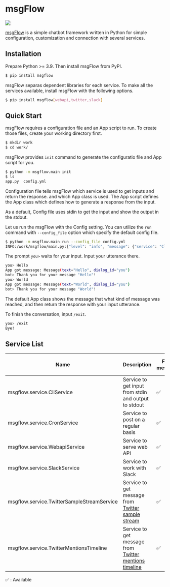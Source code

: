 # msgFlow

![](https://github.com/colorfulscoop/msgflow/workflows/unittest/badge.svg)

[msgFlow](https://github.com/colorfulscoop/msgflow) is a simple chatbot framework written in Python for simple configuration, customization and connection with several services.

## Installation

Prepare Python >= 3.9. Then install msgFlow from PyPI.

```sh
$ pip install msgflow
```

msgFlow separas dependent libraries for each service. To make all the services available, install msgFlow with the following options.

```sh
$ pip install msgflow[webapi,twitter,slack]
```

## Quick Start

msgFlow requires a configuration file and an App script to run.
To create those files, create your working directory first.

```sh
$ mkdir work
$ cd work/
```

msgFlow provides `init` command to generate the configuratio file and App script for you.

```sh
$ python -m msgflow.main init
$ ls
app.py  config.yml
```

Configuration file tells msgFlow which service is used to get inputs and return the response. and which App class is used.
The App script defines the App class which defines how to generate a response from the input.

As a default, Config file uses stdin to get the input and show the output in the stdout.

Let us run the msgFlow with the Config setting.
You can utilize the `run` command with `--config_file` option which specify the default config file.

```sh
$ python -m msgflow.main run --config_file config.yml
INFO:/work/msgflow/main.py:{"level": "info", "message": {"service": "CliService", "post_service": "CliService"}, "time": "2020-12-26 11:10:43.886375"}
```

The prompt `you>` waits for your input. Input your utterance there.

```sh
you> Hello
App got message: Message(text="Hello", dialog_id="you")
bot> Thank you for your message "Hello"!
you> World
App got message: Message(text="World", dialog_id="you")
bot> Thank you for your message "World"!
```

The default App class shows the message that what kind of message was reached, and then return the response with your input utterance.

To finish the conversation, input `/exit`.

```sh
you> /exit
Bye!
```

## Service List

| Name | Description | Flow message | Post | Respond to message | Where to handle message |
| --- | --- | --- | --- | --- | --- |
| msgflow.service.CliService | Service to get input from stdin and output to stdout | :white_check_mark: | :white_check_mark: | :white_check_mark: | Foreground |
| msgflow.service.CronService | Service to post on a regular basis | :white_check_mark:  | | | Foreground |
| msgflow.service.WebapiService | Service to serve web API | :white_check_mark: | | :white_check_mark:  | Foreground |
| msgflow.service.SlackService | Service to work with Slack | :white_check_mark: | :white_check_mark: | :white_check_mark: | Background |
| msgflow.service.TwitterSampleStreamService | Service to get message from [Twitter sample stream](https://developer.twitter.com/en/docs/tweets/sample-realtime/overview/get_statuses_sample) | :white_check_mark: | | | Background |
| msgflow.service.TwitterMentionsTimeline | Service to get message from [Twitter mentions timeline](https://developer.twitter.com/en/docs/twitter-api/v1/tweets/timelines/api-reference/get-statuses-mentions_timeline) | :white_check_mark: | :white_check_mark: | :white_check_mark: | Background |

:white_check_mark: : Available
